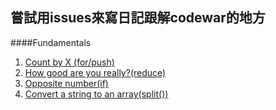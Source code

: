 ## 嘗試用issues來寫日記跟解codewar的地方

####Fundamentals
  1. [Count by X (for/push)](https://github.com/GustavoFringgg/daily_codewar_note/issues/1)
  2. [How good are you really?(reduce)](https://github.com/GustavoFringgg/daily_codewar_note/issues/2)
  3. [Opposite number(if)](https://github.com/GustavoFringgg/daily_codewar_note/issues/3)
  4. [Convert a string to an array(split())](https://github.com/GustavoFringgg/daily_codewar_note/issues/4)
